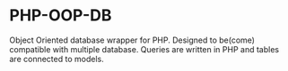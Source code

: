 # PHP-OOP-DB
Object Oriented database wrapper for PHP. Designed to be(come) compatible with multiple database. Queries are written in PHP and tables are connected to models.
